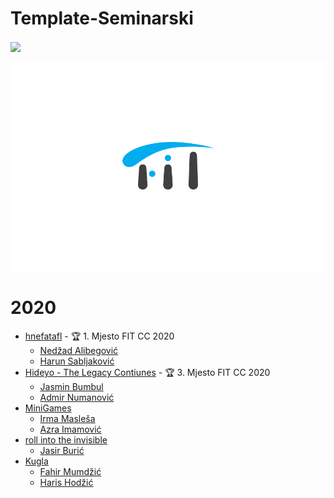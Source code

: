 # Template-Seminarski

[<img src="https://discordapp.com/api/guilds/440055845552914433/widget.png" align="center">](https://discord.gg/MFzeztS)

![fit-logo](.assets/fit-logo.jpg)

# 2020
* [hnefatafl](https://github.com/FITCommunity/KGR-Seminarski-hnefatafl) - :trophy: 1. Mjesto FIT CC 2020
  * [Nedžad Alibegović](https://github.com/nedzadalibegovic)
  * [Harun Sabljaković](https://github.com/sabljak)
* [Hideyo - The Legacy Contiunes](https://github.com/FITCommunity/KGR-Seminarski-Hideyo) - :trophy: 3. Mjesto FIT CC 2020
  * [Jasmin Bumbul](https://github.com/jasminbumbul)
  * [Admir Numanović](https://github.com/numko99)
* [MiniGames](https://github.com/FITCommunity/KGR-Seminarski-MiniGames)
  * [Irma Masleša](https://github.com/irma-maslesa)
  * [Azra Imamović](https://github.com/azra-imamovic)
* [roll into the invisible](https://github.com/FITCommunity/KGR-Seminarski-roll-into-the-invisible)
  * [Jasir Burić](https://github.com/0-mystogan)
* [Kugla](https://github.com/HariHodzic/Kugla)
  * [Fahir Mumdžić](https://github.com/fahirmdz)
  * [Haris Hodžić](https://github.com/HariHodzic)
